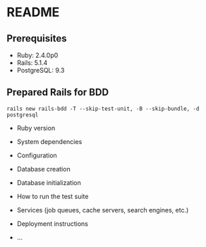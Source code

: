 # README

## Prerequisites
* Ruby: 2.4.0p0
* Rails: 5.1.4
* PostgreSQL: 9.3

## Prepared Rails for BDD
`rails new rails-bdd -T --skip-test-unit, -B --skip-bundle, -d postgresql`

* Ruby version

* System dependencies

* Configuration

* Database creation

* Database initialization

* How to run the test suite

* Services (job queues, cache servers, search engines, etc.)

* Deployment instructions

* ...